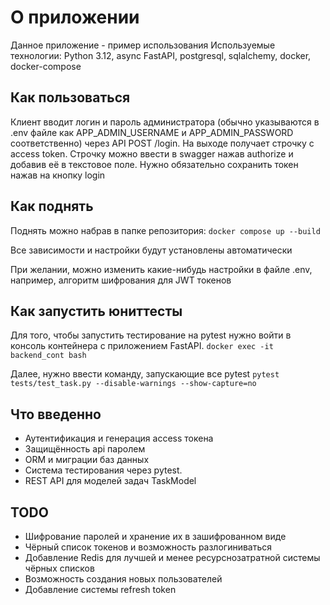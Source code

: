 # О приложении
Данное приложение - пример использования
Используемые технологии: Python 3.12, async FastAPI, postgresql, sqlalchemy, docker, docker-compose

## Как пользоваться
Клиент вводит логин и пароль администратора (обычно указываются в .env файле как APP_ADMIN_USERNAME и APP_ADMIN_PASSWORD соответственно) через API POST /login.
На выходе получает строчку c access token.
Строчку можно ввести в swagger нажав authorize и добавив её в текстовое поле. Нужно обязательно сохранить токен нажав на кнопку login

## Как поднять
Поднять можно набрав в папке репозитория:
`docker compose up --build`

Все зависимости и настройки будут установлены автоматически

При желании, можно изменить какие-нибудь настройки в файле .env, например, алгоритм шифрования для JWT токенов

## Как запустить юниттесты

Для того, чтобы запустить тестирование на pytest нужно войти в консоль контейнера с приложением FastAPI.
`docker exec -it backend_cont bash`

Далее, нужно ввести команду, запускающие все pytest
`pytest tests/test_task.py --disable-warnings --show-capture=no`

## Что введенно
- Аутентификация и генерация access токена
- Защищённость api паролем
- ORM и миграции баз данных
- Система тестирования через pytest.
- REST API для моделей задач TaskModel


## TODO
- Шифрование паролей и хранение их в зашифрованном виде
- Чёрный список токенов и возможность разлогиниваться
- Добавление Redis для лучшей и менее ресурснозатратной системы чёрных списков
- Возможность создания новых пользователей
- Добавление системы refresh token
